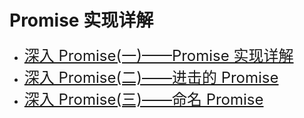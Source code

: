 # Promise 实现详解

- <font size="5" color='#3eaf7c'><a href="https://zhuanlan.zhihu.com/p/25178630">深入 Promise(一)——Promise 实现详解</a></font>
- <font size="5" color='#3eaf7c'><a href="https://zhuanlan.zhihu.com/p/25198178">深入 Promise(二)——进击的 Promise</a></font>
- <font size="5" color='#3eaf7c'><a href="https://zhuanlan.zhihu.com/p/25199781">深入 Promise(三)——命名 Promise</a></font>



